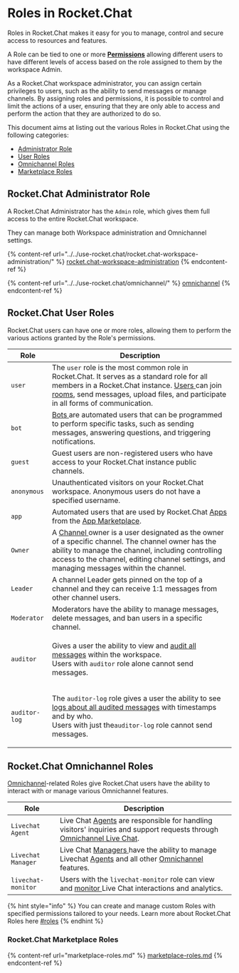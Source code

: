 # Roles in Rocket.Chat

Roles in Rocket.Chat makes it easy for you to manage, control and secure access to resources and features.

A Role can be tied to one or more [**Permissions**](../../use-rocket.chat/rocket.chat-workspace-administration/permissions.md) allowing different users to have different levels of access based on the role assigned to them by the workspace Admin.

As a Rocket.Chat workspace administrator, you can assign certain privileges to users, such as the ability to send messages or manage channels. By assigning roles and permissions, it is possible to control and limit the actions of a user, ensuring that they are only able to access and perform the action that they are authorized to do so.

This document aims at listing out the various Roles in Rocket.Chat using the following categories:

* [Administrator Role](./#rocket.chat-administrator-role)
* [User Roles](./#rocket.chat-user-roles)
* [Omnichannel Roles](./#rocket.chat-omnichannel-roles)
* [Marketplace Roles](./#rocket.chat-marketplace-roles)

## Rocket.Chat Administrator Role

A Rocket.Chat Administrator has the `Admin` role, which gives them full access to the entire Rocket.Chat workspace.

They can manage both Workspace administration and Omnichannel settings.

{% content-ref url="../../use-rocket.chat/rocket.chat-workspace-administration/" %}
[rocket.chat-workspace-administration](../../use-rocket.chat/rocket.chat-workspace-administration/)
{% endcontent-ref %}

{% content-ref url="../../use-rocket.chat/omnichannel/" %}
[omnichannel](../../use-rocket.chat/omnichannel/)
{% endcontent-ref %}

## Rocket.Chat User Roles

Rocket.Chat users can have one or more roles, allowing them to perform the various actions granted by the Role's permissions.

| Role          | Description                                                                                                                                                                                                                                                                                                         |
| ------------- | ------------------------------------------------------------------------------------------------------------------------------------------------------------------------------------------------------------------------------------------------------------------------------------------------------------------- |
| `user`        | The `user` role is the most common role in Rocket.Chat. It serves as a standard role for all members in a Rocket.Chat instance. [Users ](../../use-rocket.chat/user-guides/)can join [rooms](../../use-rocket.chat/user-guides/rooms/), send messages, upload files, and participate in all forms of communication. |
| `bot`         | [Bots ](../../use-rocket.chat/rocket.chat-workspace-administration/settings/bots.md)are automated users that can be programmed to perform specific tasks, such as sending messages, answering questions, and triggering notifications.                                                                              |
| `guest`       | Guest users are non-registered users who have access to your Rocket.Chat instance public channels.                                                                                                                                                                                                                  |
| `anonymous`   | Unauthenticated visitors on your Rocket.Chat workspace. Anonymous users do not have a specified username.                                                                                                                                                                                                           |
| `app`         | Automated users that are used by Rocket.Chat [Apps ](../../use-rocket.chat/rocket.chat-workspace-administration/apps.md)from the [App Marketplace](../../use-rocket.chat/rocket.chat-workspace-administration/apps.md#marketplace).                                                                                 |
| `Owner`       | A [Channel ](../../use-rocket.chat/user-guides/rooms/channels/)owner is a user designated as the owner of a specific channel. The channel owner has the ability to manage the channel, including controlling access to the channel, editing channel settings, and managing messages within the channel.             |
| `Leader`      | A channel Leader gets pinned on the top of a channel and they can receive 1:1 messages from other channel users.                                                                                                                                                                                                    |
| `Moderator`   | Moderators have the ability to manage messages, delete messages, and ban users in a specific channel.                                                                                                                                                                                                               |
| `auditor`     | <p>Gives a user the ability to view and <a href="../../use-rocket.chat/message-auditing-log.md">audit all messages</a> within the workspace.<br>Users with <code>auditor</code> role alone cannot send messages.</p>                                                                                                |
| `auditor-log` | <p>The <code>auditor-log</code> role gives a user the ability to see <a href="../../use-rocket.chat/message-auditing-log.md">logs about all audited messages</a> with timestamps and by who.<br>Users with just the<code>auditor-log</code> role cannot send messages.</p>                                          |

## Rocket.Chat Omnichannel Roles

[Omnichannel](../../use-rocket.chat/omnichannel/)-related Roles give Rocket.Chat users have the ability to interact with or manage various Omnichannel features.

| Role               | Description                                                                                                                                                                                                                              |
| ------------------ | ---------------------------------------------------------------------------------------------------------------------------------------------------------------------------------------------------------------------------------------- |
| `Livechat Agent`   | Live Chat [Agents](../../use-rocket.chat/omnichannel/agents.md) are responsible for handling visitors' inquiries and support requests through [Omnichannel Live Chat](../../use-rocket.chat/omnichannel/livechat-widget-installation/).  |
| `Livechat Manager` | Live Chat [Managers ](../../use-rocket.chat/omnichannel/managers.md)have the ability to manage Livechat  [Agents](../../use-rocket.chat/omnichannel/agents.md) and all other [Omnichannel ](../../use-rocket.chat/omnichannel/)features. |
| `livechat-monitor` | Users with the `livechat-monitor` role can view and [monitor ](../../use-rocket.chat/omnichannel/monitors-managers-guide.md)Live Chat interactions and analytics.                                                                        |

{% hint style="info" %}
You can create and manage custom Roles with specified permissions tailored to your needs. Learn more about Rocket.Chat Roles here [#roles](../../use-rocket.chat/rocket.chat-workspace-administration/permissions.md#roles "mention")
{% endhint %}

### Rocket.Chat Marketplace Roles

{% content-ref url="marketplace-roles.md" %}
[marketplace-roles.md](marketplace-roles.md)
{% endcontent-ref %}
